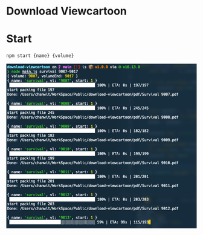 # Download Viewcartoon

# Start

```
npm start {name} {volume}
```

<img src="./assets/screenshort.png" />